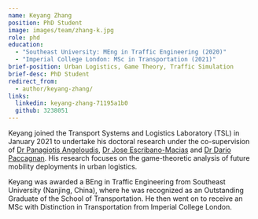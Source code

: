 ```yaml
---
name: Keyang Zhang
position: PhD Student
image: images/team/zhang-k.jpg
role: phd
education: 
  - "Southeast University: MEng in Traffic Engineering (2020)"
  - "Imperial College London: MSc in Transportation (2021)"
brief-position: Urban Logistics, Game Theory, Traffic Simulation
brief-desc: PhD Student
redirect_from:
  - author/keyang-zhang/
links:
  linkedin: keyang-zhang-71195a1b0
  github: 3238051
---
```



Keyang joined the Transport Systems and Logistics Laboratory (TSL) in January 2021 to undertake his doctoral research under the co-supervision of [Dr Panagiotis Angeloudis](https://www.imperial.ac.uk/people/p.angeloudis), [Dr Jose Escribano-Macias](https://www.imperial.ac.uk/people/jose.escribano-macias11) and [Dr Dario Paccagnan](https://www.imperial.ac.uk/people/d.paccagnan). His research focuses on the game-theoretic analysis of future mobility deployments in urban logistics.

Keyang was awarded a BEng in Traffic Engineering from Southeast University (Nanjing, China), where he was recognized as an Outstanding Graduate of the School of Transportation. He then went on to receive an MSc with Distinction in Transportation from Imperial College London.